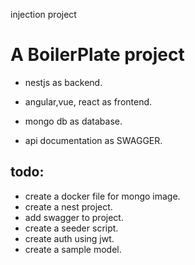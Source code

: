 injection project

# A BoilerPlate project

- nestjs as backend.
- angular,vue, react as frontend.
- mongo db as database.

- api documentation as SWAGGER.

## todo: 
- create a docker file for mongo image.
- create a nest project. 
- add swagger to project. 
- create a seeder script. 
- create auth using jwt.
- create a sample model.



